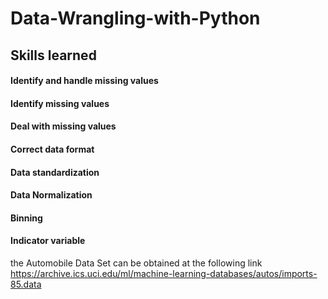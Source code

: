 # Data-Wrangling-with-Python
## Skills learned
#### Identify and handle missing values
#### Identify missing values
#### Deal with missing values
#### Correct data format
#### Data standardization
#### Data Normalization
#### Binning
#### Indicator variable

the Automobile Data Set can be obtained at the following link https://archive.ics.uci.edu/ml/machine-learning-databases/autos/imports-85.data
